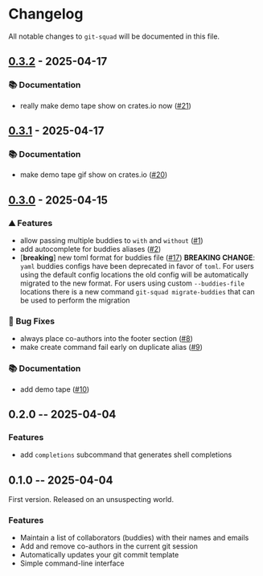 # Changelog

All notable changes to `git-squad` will be documented in this file.


## [0.3.2](https://github.com/ccntrq/git-squad/compare/v0.3.1...v0.3.2) - 2025-04-17

### 📚 Documentation

- really make demo tape show on crates.io now ([#21](https://github.com/ccntrq/git-squad/issues/21))

## [0.3.1](https://github.com/ccntrq/git-squad/compare/v0.3.0...v0.3.1) - 2025-04-17

### 📚 Documentation

- make demo tape gif show on crates.io ([#20](https://github.com/ccntrq/git-squad/issues/20))

## [0.3.0](https://github.com/ccntrq/git-squad/compare/v0.2.0...v0.3.0) - 2025-04-15

### ⛰️ Features

- allow passing multiple buddies to `with` and `without` ([#1](https://github.com/ccntrq/git-squad/issues/1))
- add autocomplete for buddies aliases ([#2](https://github.com/ccntrq/git-squad/issues/2))
- [**breaking**] new toml format for buddies file ([#17](https://github.com/ccntrq/git-squad/issues/17))
  **BREAKING CHANGE**: `yaml` buddies configs have been deprecated in favor of
  `toml`. For users using the default config locations the old config will
  be automatically migrated to the new format. For users using custom
  `--buddies-file` locations there is a new command `git-squad
  migrate-buddies` that can be used to perform the migration

### 🐛 Bug Fixes

- always place co-authors into the footer section ([#8](https://github.com/ccntrq/git-squad/issues/8))
- make create command fail early on duplicate alias ([#9](https://github.com/ccntrq/git-squad/issues/9))

### 📚 Documentation

- add demo tape ([#10](https://github.com/ccntrq/git-squad/issues/10))

## 0.2.0 -- 2025-04-04

### Features

- add `completions` subcommand that generates shell completions

## 0.1.0 -- 2025-04-04

First version. Released on an unsuspecting world.

### Features

- Maintain a list of collaborators (buddies) with their names and emails
- Add and remove co-authors in the current git session
- Automatically updates your git commit template
- Simple command-line interface
